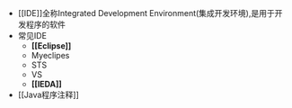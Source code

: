 - [[IDE]]全称Integrated Development Environment(集成开发环境),是用于开发程序的软件
- 常见IDE
	- **[[Eclipse]]**
	- Myeclipes
	- STS
	- VS
	- **[[IEDA]]**
- [[Java程序注释]]